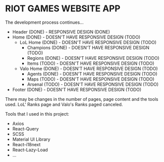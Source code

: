 # RIOT GAMES WEBSITE APP

The development process continues...

- Header (DONE) - RESPONSIVE DESIGN (DONE)
- Home (DONE) - DOESN'T HAVE RESPONSIVE DESIGN (TODO)
  - LoL Home (DONE) - DOESN'T HAVE RESPONSIVE DESIGN (TODO)
    - Champions (DONE) - DOESN'T HAVE RESPONSIVE DESIGN (TODO)
    - Regions (DONE) - DOESN'T HAVE RESPONSIVE DESIGN (TODO)
    - Items (TODO) - DOESN'T HAVE RESPONSIVE DESIGN (TODO)
  - Valo Home (DONE) - DOESN'T HAVE RESPONSIVE DESIGN (TODO)
    - Agents (DONE) - DOESN'T HAVE RESPONSIVE DESIGN (TODO)
    - Maps (TODO) - DOESN'T HAVE RESPONSIVE DESIGN (TODO)
    - Arsenal (TODO) - DOESN'T HAVE RESPONSIVE DESIGN (TODO)
- Footer (DONE) - DOESN'T HAVE RESPONSIVE DESIGN (TODO)

There may be changes in the number of pages, page content and the tools used.
LoL' Ranks page and Valo's Ranks paged canceled.

Tools that I used in this project:

- Axios
- React-Query
- SCSS
- Material UI Library
- React-i18next
- React-Lazy-Load
- ...

